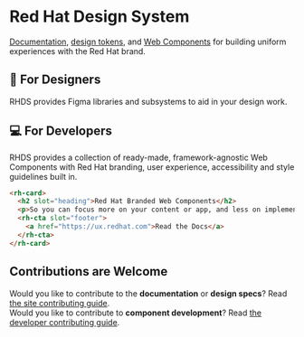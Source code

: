# Red Hat Design System

[Documentation][docs], [design tokens][tokens], and [Web Components][elements] for building uniform experiences with the Red Hat brand.

## 🎨 For Designers

RHDS provides Figma libraries and subsystems to aid in your design work.

## 💻 For Developers

RHDS provides a collection of ready-made, framework-agnostic Web Components with Red Hat branding, user experience, accessibility and style guidelines built in.

```html
<rh-card>
  <h2 slot="heading">Red Hat Branded Web Components</h2>
  <p>So you can focus more on your content or app, and less on implementation details.</p>
  <rh-cta slot="footer">
    <a href="https://ux.redhat.com">Read the Docs</a>
  </rh-cta>
</rh-card>
```

## Contributions are Welcome

Would you like to contribute to the **documentation** or **design specs**? Read [the site contributing guide][contributing].  
Would you like to contribute to **component development**? Read [the developer contributing guide][development].

[docs]: https://ux.redhat.com
[tokens]: https://red-hat-design-tokens.netlify.app
[elements]: https://ux.redhat.com/elements/
[contributing]: https://github.com/RedHat-UX/red-hat-design-system/tree/main/CONTRIBUTING_DESIGN.md
[development]: https://github.com/RedHat-UX/red-hat-design-system/tree/main/CONTRIBUTING_DEV.md

